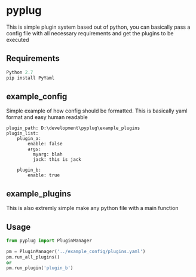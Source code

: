 # pyplug
This is simple plugin system based out of python, you can basically pass a config file with all necessary requirements and get the plugins to be executed

## Requirements
```python
Python 2.7
pip install PyYaml
```

## example_config

Simple example of how config should be formatted. This is basically yaml format and easy human readable
```
plugin_path: D:\development\pyplug\example_plugins
plugin_list:
    plugin_a:
        enable: false
        args:
          myarg: blah
          jack: this is jack

    plugin_b:
        enable: true
```

## example_plugins

This is also extremly simple make any python file with a main function

## Usage
```python
from pyplug import PluginManager

pm = PluginManager('../example_config/plugins.yaml')
pm.run_all_plugins()
or
pm.run_plugin('plugin_b')
```
